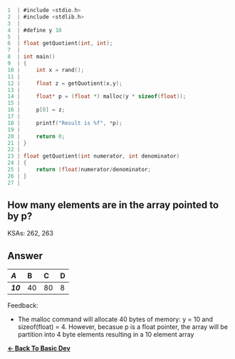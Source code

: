 ```c
1  | #include <stdio.h>
2  | #include <stdlib.h>
3  | 
4  | #define y 10
5  | 
6  | float getQuotient(int, int);
7  | 
8  | int main()
9  | {
10 |     int x = rand();
11 | 
12 |     float z = getQuotient(x,y);
13 |     
14 |     float* p = (float *) malloc(y * sizeof(float));
15 |     
16 |     p[0] = z;
17 |     
18 |     printf("Result is %f", *p);
19 |     
20 |     return 0;
21 | }
22 | 
23 | float getQuotient(int numerator, int denominator)
24 | {
25 |     return (float)numerator/denominator;
26 | }
27 | 
```

## How many elements are in the array pointed to by p?

KSAs: 262, 263

## Answer
| ***A*** | B | C | D |
| :--- | :--- | :--- | :--- |
| ***10*** | 40 | 80 | 8 |


Feedback:

- The malloc command will allocate 40 bytes of memory: y = 10 and sizeof(float) = 4. However, becasue p is a float pointer, the array will be partition into 4 byte elements resulting in a 10 element array

[**<- Back To Basic Dev**](../../../../Basic_Dev.md)

